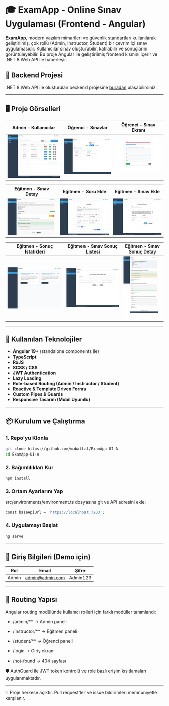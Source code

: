 # 🎓 ExamApp - Online Sınav Uygulaması (Frontend - Angular)

**ExamApp**, modern yazılım mimarileri ve güvenlik standartları kullanılarak geliştirilmiş, çok rollü (Admin, Instructor, Student) bir çevrim içi sınav uygulamasıdır. Kullanıcılar sınav oluşturabilir, katılabilir ve sonuçlarını görüntüleyebilir. Bu proje Angular ile geliştirilmiş frontend kısmını içerir ve .NET 8 Web API ile haberleşir.

## 🚀 Backend Projesi
.NET 8 Web API ile oluşturulan beckend projesine [buradan](https://github.com/mabattal/ExamApp-Clean) ulaşabilirsiniz.

---

## 🖥️ Proje Görselleri

| Admin - Kullanıcılar | Öğrenci - Sınavlar | Öğrenci - Sınav Ekranı |
|-------|--------------------|------------------------|
| ![Kullanıcilar](./screenshots/kullanici-listesi.png) | ![Ogrenci-sinavlar](./screenshots/ogrenci-sinavlar.png) | ![Sinav](./screenshots/sinav.png) |

| Eğitmen - Sınav Detay | Eğitmen - Soru Ekle | Eğitmen - Sınav Ekle |
|-------|--------------------|------------------------|
| ![Kullanıcilar](./screenshots/sinav-detay.png) | ![Ogrenci-sinavlar](./screenshots/soru-ekle.png) | ![Sinav](./screenshots/yeni-sinav.png) |

| Eğitmen - Sonuç İstatikleri | Eğitmen - Sınav Sonuç Listesi | Eğitmen - Sınav Sonuç Detay |
|-------|--------------------|------------------------|
| ![Kullanıcilar](./screenshots/egitmen-sonuclar.png) | ![Ogrenci-sinavlar](./screenshots/egitmen-sinav-sonuc-listesi.png) | ![Sinav](./screenshots/egitmen-sinav-sonuc-detay.png) |


---

## 🧩 Kullanılan Teknolojiler

- **Angular 19+** (standalone components ile)
- **TypeScript**
- **RxJS**
- **SCSS / CSS**
- **JWT Authentication**
- **Lazy Loading**
- **Role-based Routing (Admin / Instructor / Student)**
- **Reactive & Template Driven Forms**
- **Custom Pipes & Guards**
- **Responsive Tasarım (Mobil Uyumlu)**

---

## 📦 Kurulum ve Çalıştırma

### 1. Repo'yu Klonla
```bash
git clone https://github.com/mabattal/ExamApp-UI-A
cd ExamApp-UI-A
```

### 2. Bağımlılıkları Kur
```bash
npm install
```

### 3. Ortam Ayarlarını Yap

src/environments/environment.ts dosyasına git ve API adresini ekle:
```bash
const baseApiUrl = 'https://localhost:7203';
```

### 4. Uygulamayı Başlat
```bash
ng serve
```

---

## 🔐 Giriş Bilgileri (Demo için)
| Rol     | Email                     | Şifre          |
| ------- | ------------------------- | -------------- |
| Admin   | admin@admin.com           | Admin123       |

---

## 🧭 Routing Yapısı

Angular routing modülünde kullanıcı rolleri için farklı modüller tanımlandı:

- /admin/** → Admin paneli

- /instructor/** → Eğitmen paneli

- /student/** → Öğrenci paneli

- /login → Giriş ekranı

- /not-found → 404 sayfası

🛡️ AuthGuard ile JWT token kontrolü ve role bazlı erişim kısıtlamaları uygulanmaktadır.

---

💡 Proje herkese açıktır. Pull request'ler ve issue bildirimleri memnuniyetle karşılanır.
